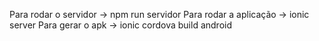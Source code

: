 Para rodar o servidor -> npm run servidor
Para rodar a aplicação -> ionic server
Para gerar o apk -> ionic cordova build android
